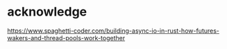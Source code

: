 # acknowledge

<https://www.spaghetti-coder.com/building-async-io-in-rust-how-futures-wakers-and-thread-pools-work-together>

